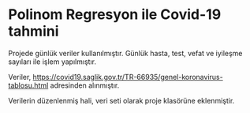 # Polinom Regresyon ile Covid-19 tahmini

Projede günlük veriler kullanılmıştır. Günlük hasta, test, vefat ve iyileşme sayıları ile işlem yapılmıştır.

Veriler, https://covid19.saglik.gov.tr/TR-66935/genel-koronavirus-tablosu.html adresinden alınmıştır.

Verilerin düzenlenmiş hali, veri seti olarak proje klasörüne eklenmiştir.
